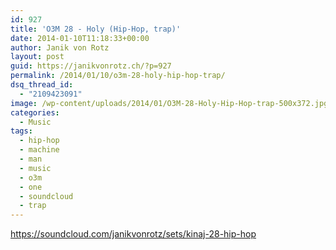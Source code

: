 ```yaml
---
id: 927
title: 'O3M 28 - Holy (Hip-Hop, trap)'
date: 2014-01-10T11:18:33+00:00
author: Janik von Rotz
layout: post
guid: https://janikvonrotz.ch/?p=927
permalink: /2014/01/10/o3m-28-holy-hip-hop-trap/
dsq_thread_id:
  - "2109423091"
image: /wp-content/uploads/2014/01/O3M-28-Holy-Hip-Hop-trap-500x372.jpg
categories:
  - Music
tags:
  - hip-hop
  - machine
  - man
  - music
  - o3m
  - one
  - soundcloud
  - trap
---
```

https://soundcloud.com/janikvonrotz/sets/kinaj-28-hip-hop